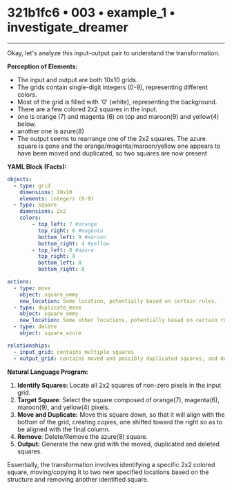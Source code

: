 # 321b1fc6 • 003 • example_1 • investigate_dreamer

---
Okay, let's analyze this input-output pair to understand the transformation.

**Perception of Elements:**

*   The input and output are both 10x10 grids.
*   The grids contain single-digit integers (0-9), representing different colors.
*   Most of the grid is filled with '0' (white), representing the background.
*   There are a few colored 2x2 squares in the input.
*    one is orange (7) and magenta (6) on top and maroon(9) and yellow(4) below.
*   another one is azure(8)
*   The output seems to rearrange one of the 2x2 squares. The azure square is gone and the orange/magenta/maroon/yellow one appears to have been moved and duplicated, so two squares are now present

**YAML Block (Facts):**



```yaml
objects:
  - type: grid
    dimensions: 10x10
    elements: integers (0-9)
  - type: square
    dimensions: 2x2
    colors:
        - top_left: 7 #orange
          top_right: 6 #magenta
          bottom_left: 9 #maroon
          bottom_right: 4 #yellow
        - top_left: 8 #azure
          top_right: 8
          bottom_left: 8
          bottom_right: 8

actions:
  - type: move
    object: square_ommy
    new_location: Some location, potentially based on certain rules.
  - type: duplicate_move
    object: square_ommy
    new_location: Some other locations, potentially based on certain rules, and appear to move the object while duplicating.
  - type: delete
    object: square_azure

relationships:
  - input_grid: contains multiple squares
  - output_grid: contains moved and possibly duplicated squares, and deleted squares.
```



**Natural Language Program:**

1.  **Identify Squares:** Locate all 2x2 squares of non-zero pixels in the input grid.
2.  **Target Square**: Select the square composed of orange(7), magenta(6), maroon(9), and yellow(4) pixels.
3.  **Move and Duplicate:** Move this square down, so that it will align with the bottom of the grid, creating copies, one shifted toward the right so as to be aligned with the final column.
4. **Remove**: Delete/Remove the azure(8) square.
5.  **Output:** Generate the new grid with the moved, duplicated and deleted squares.

Essentially, the transformation involves identifying a specific 2x2 colored square, moving/copying it to two new specified locations based on the structure and removing another identified square.

